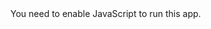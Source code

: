 
<!doctype html><html lang="en"><head><meta charset="utf-8"/><link rel="preconnect" href="https://rpc.xstaking.sg"/><link rel="preconnect" href="https://rpc.xstaking.sg"/><link rel="preconnect" href="https://rpc.xstaking.sg"/><link rel="preconnect" href="https://nodes.pancakeswap.com"/><link rel="preconnect" href="https://fonts.gstatic.com"/><link href="https://fonts.googleapis.com/css2?family=Kanit:wght@400;600&display=swap" rel="stylesheet"/><link rel="shortcut icon" href="/favicon.ico"/><link rel="apple-touch-icon" href="/logo.png"/><link rel="manifest" href="/manifest.json"/><title>Mad Meerkat Finance</title><meta name="title" content="MM.Finance - The largest ecosystem on Cronos with its DEX, Yield Optimizer, NFT, Algo Stablecoin & DTF."/><meta name="description" content="We have the lowest trading fees on Cronos Chain at 0.17%. On top of that, we are the FIRST to introduce Protocol Owned Liquidity (POL) into our ecosystem on Cronos."/><meta name="viewport" content="width=device-width,initial-scale=1,maximum-scale=5,minimum-scale=1"/><meta name="theme-color" content="#1FC7D4"/><meta name="twitter:image" content="https://mm.finance/images/banner.png"/><meta name="twitter:description" content="We have the lowest trading fees on Cronos Chain at 0.17%. On top of that, we are the FIRST to introduce Protocol Owned Liquidity (POL) into our ecosystem on Cronos."/><meta name="twitter:card" content="summary_large_image"/><meta name="twitter:title" content="MM.Finance - The largest ecosystem on Cronos with its DEX, Yield Optimizer, NFT, Algo Stablecoin & DTF."/><link href="/static/css/2.ecdd39c8.chunk.css" rel="stylesheet"></head><noscript>You need to enable JavaScript to run this app.</noscript><div id="root"></div><div id="portal-root"></div><script>!function(e){function r(r){for(var n,u,i=r[0],c=r[1],f=r[2],p=0,s=[];p<i.length;p++)u=i[p],Object.prototype.hasOwnProperty.call(o,u)&&o[u]&&s.push(o[u][0]),o[u]=0;for(n in c)Object.prototype.hasOwnProperty.call(c,n)&&(e[n]=c[n]);for(l&&l(r);s.length;)s.shift()();return a.push.apply(a,f||[]),t()}function t(){for(var e,r=0;r<a.length;r++){for(var t=a[r],n=!0,i=1;i<t.length;i++){var c=t[i];0!==o[c]&&(n=!1)}n&&(a.splice(r--,1),e=u(u.s=t[0]))}return e}var n={},o={1:0},a=[];function u(r){if(n[r])return n[r].exports;var t=n[r]={i:r,l:!1,exports:{}};return e[r].call(t.exports,t,t.exports,u),t.l=!0,t.exports}u.e=function(e){var r=[],t=o[e];if(0!==t)if(t)r.push(t[2]);else{var n=new Promise((function(r,n){t=o[e]=[r,n]}));r.push(t[2]=n);var a,i=document.createElement("script");i.charset="utf-8",i.timeout=120,u.nc&&i.setAttribute("nonce",u.nc),i.src=function(e){return u.p+"static/js/"+({}[e]||e)+"."+{3:"8ea30fb0",4:"9951d0e0",5:"b5284a03",6:"896ab1e7",7:"a6ff6a9f",8:"be9e65c9",9:"91474e53",10:"623f1507",11:"3d582050",12:"a42219a1",13:"fa0a6039",14:"c87a23c8",15:"f0536e08",16:"e815c760"}[e]+".chunk.js"}(e);var c=new Error;a=function(r){i.onerror=i.onload=null,clearTimeout(f);var t=o[e];if(0!==t){if(t){var n=r&&("load"===r.type?"missing":r.type),a=r&&r.target&&r.target.src;c.message="Loading chunk "+e+" failed.\n("+n+": "+a+")",c.name="ChunkLoadError",c.type=n,c.request=a,t[1](c)}o[e]=void 0}};var f=setTimeout((function(){a({type:"timeout",target:i})}),12e4);i.onerror=i.onload=a,document.head.appendChild(i)}return Promise.all(r)},u.m=e,u.c=n,u.d=function(e,r,t){u.o(e,r)||Object.defineProperty(e,r,{enumerable:!0,get:t})},u.r=function(e){"undefined"!=typeof Symbol&&Symbol.toStringTag&&Object.defineProperty(e,Symbol.toStringTag,{value:"Module"}),Object.defineProperty(e,"__esModule",{value:!0})},u.t=function(e,r){if(1&r&&(e=u(e)),8&r)return e;if(4&r&&"object"==typeof e&&e&&e.__esModule)return e;var t=Object.create(null);if(u.r(t),Object.defineProperty(t,"default",{enumerable:!0,value:e}),2&r&&"string"!=typeof e)for(var n in e)u.d(t,n,function(r){return e[r]}.bind(null,n));return t},u.n=function(e){var r=e&&e.__esModule?function(){return e.default}:function(){return e};return u.d(r,"a",r),r},u.o=function(e,r){return Object.prototype.hasOwnProperty.call(e,r)},u.p="/",u.oe=function(e){throw console.error(e),e};var i=this["webpackJsonppancake-frontend"]=this["webpackJsonppancake-frontend"]||[],c=i.push.bind(i);i.push=r,i=i.slice();for(var f=0;f<i.length;f++)r(i[f]);var l=c;t()}([])</script><script src="/static/js/2.bebb77d5.chunk.js"></script><script src="/static/js/main.91302c18.chunk.js"></script></html>
